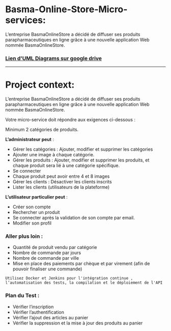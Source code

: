 # Basma-Online-Store-Micro-services:
L’entreprise BasmaOnlineStore a décidé de diffuser ses produits parapharmaceutiques en ligne grâce à une nouvelle application Web nommée BasmaOnlineStore.
### [Lien d'UML Diagrams sur google drive](https://drive.google.com/file/d/1LUaKXtWSLu85nBJEMZkWlU57Ii5Ngro2/view?usp=sharing)
---
# Project context: 
L’entreprise BasmaOnlineStore a décidé de diffuser ses produits parapharmaceutiques en ligne grâce à une nouvelle application Web nommée BasmaOnlineStore.

Votre micro-service doit répondre aux exigences ci-dessous :

Minimum 2 catégories de produits.

__L’administrateur peut__ :
- Gérer les catégories : Ajouter, modifier et supprimer les catégories
- Ajouter une image à chaque catégorie.
- Gérer les produits : Ajouter, modifier et supprimer les produits, et chaque produit sera lié à une catégorie spécifique.
- Se connecter
- Chaque produit peut avoir entre 4 et 8 images
- Gérer les clients : Désactiver les clients inscrits
- Lister les clients (utilisateurs de la plateforme)

__L’utilisateur particulier peut__ :

- Créer son compte
- Rechercher un produit
- Se connecter après la validation de son compte par email.
- Modifier son profil

### Aller plus loin :

- Quantité de produit vendu par catégorie
- Nombre de commande par jours
- Nombre de commande par ville
- Mise en place des paiements par chèque et par virement (afin de pouvoir finaliser une commande)
```
Utilisez Docker et Jenkins pour l'intégration continue , l’automatisation des tests, la compilation et le déploiement de l'API
```

### Plan du Test :

- Vérifier l’inscription
- Vérifier l’authentification
- Vérifier l’ajout des articles au panier
- Vérifier la suppression et la mise à jour des produits au panier
